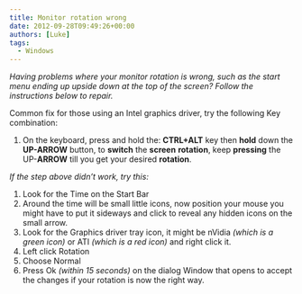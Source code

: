 ```yaml
---
title: Monitor rotation wrong
date: 2012-09-28T09:49:26+00:00
authors: [Luke]
tags:
  - Windows
---
```

_Having problems where your monitor rotation is wrong, such as the start menu ending up upside down at the top of the screen? Follow the instructions below to repair._

Common fix for those using an Intel graphics driver, try the following Key combination:

<ol start="1">
  <li>
    On the keyboard, press and hold the: <strong>CTRL+ALT</strong> key then <strong>hold</strong> down the <strong>UP-ARROW</strong> button, to <strong>switch</strong> the <strong>screen</strong> <strong>rotation</strong>, keep <strong>pressing</strong> the UP-<strong>ARROW</strong> till you get your desired <strong>rotation</strong>.
  </li>
</ol>

_If the step above didn’t work, try this:_

<ol start="1">
  <li>
    Look for the Time on the Start Bar
  </li>
  <li>
    Around the time will be small little icons, now position your mouse you might have to put it sideways and click to reveal any hidden icons on the small arrow.
  </li>
  <li>
    Look for the Graphics driver tray icon, it might be nVidia<em> (which is a green icon)</em> or ATI <em>(which is a red icon)</em> and right click it.
  </li>
  <li>
    Left click Rotation
  </li>
  <li>
    Choose Normal
  </li>
  <li>
    Press Ok<em> (within 15 seconds)</em> on the dialog Window that opens to accept the changes if your rotation is now the right way.
  </li>
</ol>